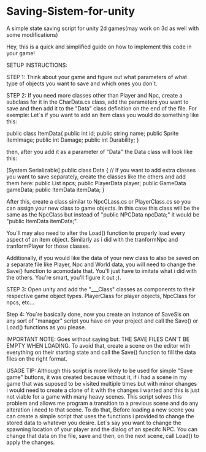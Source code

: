 # Saving-Sistem-for-unity
A simple state saving script for unity 2d games(may work on 3d as well with some modifications)

Hey, this is a quick and simplified guide on how to implement this code in your game!

SETUP INSTRUCTIONS:

STEP 1:
  Think about your game and figure out what parameters of what type of objects you want to save and which ones you don`t.

STEP 2:
  If you need more classes other than Player and Npc, create a subclass for it in the CharData.cs class, add the parameters you want to save and then add it    to the "Data" class definition on the end of the file.
  For exemple: Let`s if you want to add an Item class you would do something like this:

  public class ItemData{
  public int id;
  public string name;
  public Sprite itemImage;
  public int Damage;
  public int Durability;
  }

  then, after you add it as a parameter of "Data" the Data class will look like this:

  [System.Serializable] public class Data {
    // If you want to add extra classes you want to save separately, create the classes like the others and add them here:
    public List<NPCData> npcs;
    public PlayerData player;
    public GameData gameData;
    public ItemData itemData;
  }

  After this, create a class similar to NpcCLass.cs or PlayerClass.cs so you can assign your new class to game objects.
  In this case this class will be the same as the NpcClass but instead of "public NPCData npcData;" it would be "public ItemData itemData;".

  You`ll may also need to alter the Load() function to properly load every aspect of an item object. Similarly as i did with the tranformNpc and
  tranformPlayer for those classes.

  Additionally, if you would like the data of your new class to also be saved on a separate file like Player, Npc and World data, you will need to change the
  Save() function to acomodate that.
  You'll just have to imitate what i did with the others. You're smart, you'll figure it out ;).
  

STEP 3:
  Open unity and add the "___Class" classes as components to their respective game object types. PlayerClass for player objects, NpcClass for npcs, etc...

Step 4:
  You`re basically done, now you create an instance of SaveSis on any sort of "manager" script you have on your project and call the Save() or Load()           functions as you please.

IMPORTANT NOTE:
  Goes without saying but: THE SAVE FILES CAN'T BE EMPTY WHEN LOADING.
  To avoid that, create a scene on the editor with everything on their starting state and call the Save() function to fill the data files on the right format.

USAGE TIP:
  Although this script is more likely to be used for simple "Save game" buttons, it was created because without it, if i had a scene in my game that was
  suposed to be visited multiple times but with minor changes i would need to create a clone of it with the changes i wanted and this is just not viable for
  a game with many heavy scenes. This script solves this problem and allows me program a transition to a previous scene and do any alteration i need to that
  scene.
  To do that, Before loading a new scene you can create a simple script that uses the functions i provided to change the stored data to whatever you desire.
  Let`s say you want to change the spawning location of your player and the dialog of an specifc NPC. You can change that data on the file, save and then, on
  the next scene, call Load() to apply the changes.

